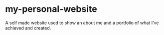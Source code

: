# my-personal-website
A self made website used to show an about me and a portfolio of what I've achieved and created.
